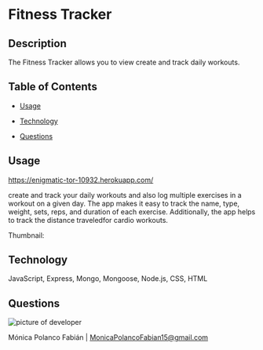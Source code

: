 # Fitness Tracker

## Description

The Fitness Tracker allows you to view create and track daily workouts.

## Table of Contents

* [Usage](#usage)

* [Technology](#Technology)

* [Questions](#questions)


## Usage
https://enigmatic-tor-10932.herokuapp.com/

create and track your daily workouts and also log multiple exercises in a workout on a given day. The app makes it easy to track the name, type, weight, sets, reps, and duration of each exercise. Additionally, the app helps to track the distance traveledfor cardio workouts.

Thumbnail:

## Technology

JavaScript, Express, Mongo, Mongoose, Node.js, CSS, HTML

## Questions

![picture of developer](https://avatars3.githubusercontent.com/u/60660512?v=4)

Mónica Polanco Fabián | MonicaPolancoFabian15@gmail.com
